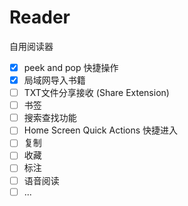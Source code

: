 # Reader
自用阅读器

- [x] peek and pop 快捷操作 
- [x] 局域网导入书籍
- [ ] TXT文件分享接收 (Share Extension)
- [ ] 书签
- [ ] 搜索查找功能
- [ ] Home Screen Quick Actions 快捷进入
- [ ] 复制
- [ ] 收藏
- [ ] 标注
- [ ] 语音阅读
- [ ] ...
